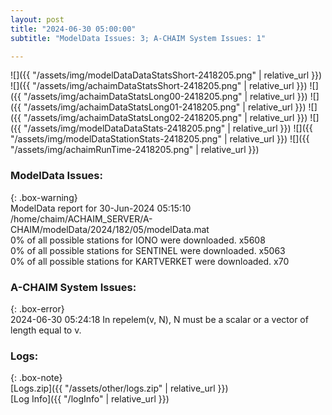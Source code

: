 ```yaml
---
layout: post
title: "2024-06-30 05:00:00"
subtitle: "ModelData Issues: 3; A-CHAIM System Issues: 1"

---
```


![]({{ "/assets/img/modelDataDataStatsShort-2418205.png" | relative_url }})
![]({{ "/assets/img/achaimDataStatsShort-2418205.png" | relative_url }})
![]({{ "/assets/img/achaimDataStatsLong00-2418205.png" | relative_url }})
![]({{ "/assets/img/achaimDataStatsLong01-2418205.png" | relative_url }})
![]({{ "/assets/img/achaimDataStatsLong02-2418205.png" | relative_url }})
![]({{ "/assets/img/modelDataDataStats-2418205.png" | relative_url }})
![]({{ "/assets/img/modelDataStationStats-2418205.png" | relative_url }})
![]({{ "/assets/img/achaimRunTime-2418205.png" | relative_url }})


### ModelData Issues:  
  
{: .box-warning}  
 ModelData report for 30-Jun-2024 05:15:10   
 /home/chaim/ACHAIM_SERVER/A-CHAIM/modelData/2024/182/05/modelData.mat   
 0% of all possible stations for IONO were downloaded. x5608   
 0% of all possible stations for SENTINEL were downloaded. x5063   
 0% of all possible stations for KARTVERKET were downloaded. x70   
  
### A-CHAIM System Issues:  
  
{: .box-error}  
2024-06-30 05:24:18 In repelem(v, N), N must be a scalar or a vector of length equal to v.  

### Logs:  
  
{: .box-note}  
[Logs.zip]({{ "/assets/other/logs.zip" | relative_url }})  
[Log Info]({{ "/logInfo" | relative_url }})  
